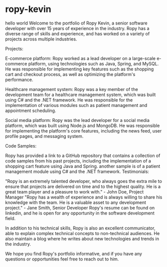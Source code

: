 # ropy-kevin
hello world
Welcome to the portfolio of Ropy Kevin, a senior software developer with over 15 years of experience in the industry. Ropy has a diverse range of skills and experience, and has worked on a variety of projects across multiple industries.

Projects:

E-commerce platform: Ropy worked as a lead developer on a large-scale e-commerce platform, using technologies such as Java, Spring, and MySQL. He was responsible for implementing key features such as the shopping cart and checkout process, as well as optimizing the platform's performance.

Healthcare management system: Ropy was a key member of the development team for a healthcare management system, which was built using C# and the .NET framework. He was responsible for the implementation of various modules such as patient management and appointment scheduling.

Social media platform: Ropy was the lead developer for a social media platform, which was built using Node.js and MongoDB. He was responsible for implementing the platform's core features, including the news feed, user profile pages, and messaging system.

Code Samples:

Ropy has provided a link to a GitHub repository that contains a collection of code samples from his past projects, including the implementation of a shopping cart feature using Java and Spring.
another sample is of a patient management module using C# and the .NET framework.
Testimonials:

"Ropy is an extremely talented developer, who always goes the extra mile to ensure that projects are delivered on time and to the highest quality. He is a great team player and a pleasure to work with." - John Doe, Project Manager
"Ropy has a wealth of experience and is always willing to share his knowledge with the team. He is a valuable asset to any development project." - Jane Smith, Senior Developer
Ropy's resume can be found on linkedin, and he is open for any opportunity in the software development field.

In addition to his technical skills, Ropy is also an excellent communicator, able to explain complex technical concepts to non-technical audiences. He also maintain a blog where he writes about new technologies and trends in the industry.

We hope you find Ropy's portfolio informative, and if you have any questions or opportunities feel free to reach out to him.
